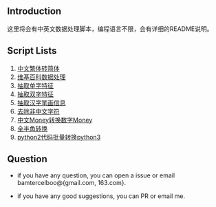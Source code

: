 
## Introduction ##

这里将会有中英文数据处理脚本，编程语言不限，会有详细的README说明。


## Script Lists ##

1. [中文繁体转简体](https://github.com/bamtercelboo/corpus_process_script/tree/master/chinese_t2s)
2. [维基百科数据处理](https://github.com/bamtercelboo/corpus_process_script/tree/master/wikidata_process)
3. [抽取单字特征](https://github.com/bamtercelboo/corpus_process_script/tree/master/split_zh_char)
4. [抽取双字特征](https://github.com/bamtercelboo/corpus_process_script/tree/master/split_zh_bichar)
5. [抽取汉字笔画信息](https://github.com/bamtercelboo/corpus_process_script/tree/master/extract_zh_char_stoke)
6. [去除非中文字符](https://github.com/bamtercelboo/corpus_process_script/tree/master/clean)
7. [中文Money转换数字Money](https://github.com/bamtercelboo/corpus_process_script/tree/master/cn_to_arabic)
8. [全半角转换](https://github.com/bamtercelboo/corpus_process_script/tree/master/StrQ2B)
9. [python2代码批量转换python3](https://github.com/bamtercelboo/corpus_process_script/tree/master/python-2to3)


## Question ##

- if you have any question, you can open a issue or email bamtercelboo@{gmail.com, 163.com}.

- if you have any good suggestions, you can PR or email me.



